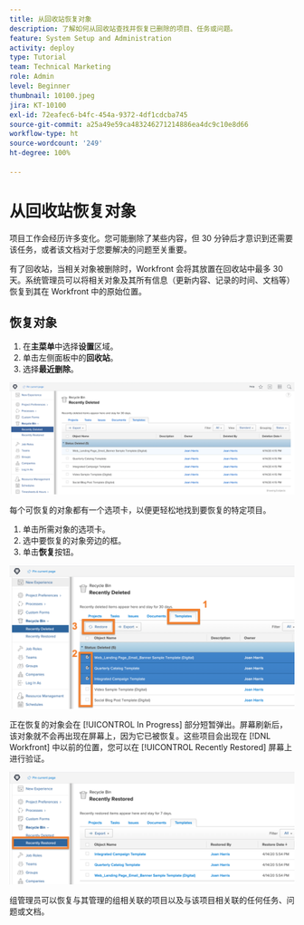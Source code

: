 ```yaml
---
title: 从回收站恢复对象
description: 了解如何从回收站查找并恢复已删除的项目、任务或问题。
feature: System Setup and Administration
activity: deploy
type: Tutorial
team: Technical Marketing
role: Admin
level: Beginner
thumbnail: 10100.jpeg
jira: KT-10100
exl-id: 72eafec6-b4fc-454a-9372-4df1cdcba745
source-git-commit: a25a49e59ca483246271214886ea4dc9c10e8d66
workflow-type: ht
source-wordcount: '249'
ht-degree: 100%

---
```


# 从回收站恢复对象

项目工作会经历许多变化。您可能删除了某些内容，但 30 分钟后才意识到还需要该任务，或者该文档对于您要解决的问题至关重要。

有了回收站，当相关对象被删除时，Workfront 会将其放置在回收站中最多 30 天。系统管理员可以将相关对象及其所有信息（更新内容、记录的时间、文档等）恢复到其在 Workfront 中的原始位置。

## 恢复对象

1. 在&#x200B;**主菜单**&#x200B;中选择&#x200B;**设置**&#x200B;区域。
1. 单击左侧面板中的&#x200B;**回收站**。
1. 选择&#x200B;**最近删除**。

![设置区域中回收站最近删除的部分](assets/admin-fund-recycle-bin-1.png)

每个可恢复的对象都有一个选项卡，以便更轻松地找到要恢复的特定项目。

1. 单击所需对象的选项卡。
1. 选中要恢复的对象旁边的框。
1. 单击&#x200B;**恢复**&#x200B;按钮。

![在回收站中选择的项目](assets/admin-fund-recycle-bin-2.png)

正在恢复的对象会在 [!UICONTROL In Progress] 部分短暂弹出。屏幕刷新后，该对象就不会再出现在屏幕上，因为它已被恢复。这些项目会出现在 [!DNL Workfront] 中以前的位置，您可以在 [!UICONTROL Recently Restored] 屏幕上进行验证。

![设置区域中回收站最近恢复的部分](assets/admin-fund-recycle-bin-3.png)

组管理员可以恢复与其管理的组相关联的项目以及与该项目相关联的任何任务、问题或文档。

<!---
learn more URL
Restoring deleted items
Viewing items that have been recently restored
--->
